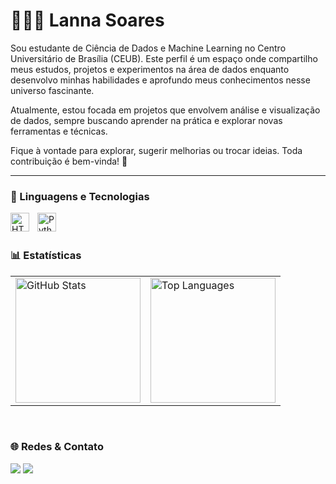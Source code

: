 # 👩🏻‍💻 Lanna Soares

Sou estudante de Ciência de Dados e Machine Learning no Centro Universitário de Brasília (CEUB). Este perfil é um espaço onde compartilho meus estudos, projetos e experimentos na área de dados enquanto desenvolvo minhas habilidades e aprofundo meus conhecimentos nesse universo fascinante.

Atualmente, estou focada em projetos que envolvem análise e visualização de dados, sempre buscando aprender na prática e explorar novas ferramentas e técnicas.

Fique à vontade para explorar, sugerir melhorias ou trocar ideias. Toda contribuição é bem-vinda! 🚀

<hr/>

### 🤖 Linguagens e Tecnologias

<img 
    align="left" 
    alt="HTML"
    title="HTML" 
    width="30px" 
    style="padding-right: 10px;" 
    src="https://cdn.jsdelivr.net/gh/devicons/devicon@latest/icons/html5/html5-original.svg" 
/>
<img 
    align="left" 
    alt="Python" 
    title="Python"
    width="30px" 
    style="padding-right: 10px;" 
    src="https://cdn.jsdelivr.net/gh/devicons/devicon@latest/icons/python/python-original.svg" 
/>

<br/>
<br/>


### 📊 Estatísticas

<table>
  <tr>
    <td>
      <img 
        alt="GitHub Stats" 
        height="200" 
        src="https://github-readme-stats.vercel.app/api?username=lannacsoares&show_icons=true&theme=tokyonight&hide=contribs&locale=pt-br" 
      />
    </td>
    <td>
      <img 
        alt="Top Languages" 
        height="200" 
        src="https://github-readme-stats.vercel.app/api/top-langs/?username=lannacsoares&theme=tokyonight&layout=compact&custom_title=Tecnologias&langs_count=9" 
      />
    </td>
  </tr>
</table>

<br/>

### 🌐 Redes & Contato
<div>
 <a href = "mailto:lannacs05@gmail.com"><img src="https://img.shields.io/badge/-Gmail-%23333?style=for-the-badge&logo=gmail&logoColor=white" target="_blank"></a>
  <a href="https://www.linkedin.com/in/lanna-soares/" target="_blank"><img src="https://img.shields.io/badge/-LinkedIn-%230077B5?style=for-the-badge&logo=linkedin&logoColor=white" target="_blank"></a>  
